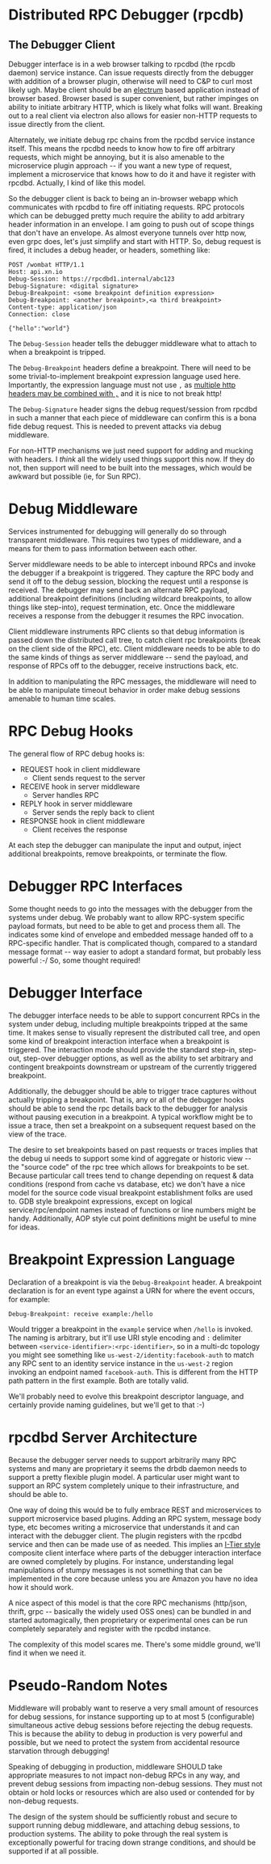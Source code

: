 # Distributed RPC Debugger (rpcdb)

## The Debugger Client

Debugger interface is in a web browser talking to rpcdbd (the rpcdb daemon) service instance. Can issue requests
directly from the debugger with addition of a browser plugin, otherwise will need to C&P to curl most likely ugh. Maybe
client should be an [electrum](http://electron.atom.io/) based application instead of browser based. Browser based is
super convenient, but rather impinges on ability to initiate arbitrary HTTP, which is likely what folks will want.
Breaking out to a real client via electron also allows for easier non-HTTP requests to issue directly from the client.

Alternately, we initiate debug rpc chains from the rpcdbd service instance itself. This means the rpcdbd needs to know
how to fire off arbitrary requests, which might be annoying, but it is also amenable to the microservice plugin approach
-- if you want a new type of request, implement a microservice that knows how to do it and have it register with rpcdbd.
Actually, I kind of like this model.

So the debugger client is back to being an in-browser webapp which communicates with rpcdbd to fire off initiating
requests. RPC protocols which can be debugged pretty much require the ability to add arbitrary header information in an
envelope. I am going to push out of scope things that don't have an envelope. As almost everyone tunnels over http now,
even grpc does, let's just simplify and start with HTTP. So, debug request is fired, it includes a debug header, or
headers, something like:

```
POST /wombat HTTP/1.1
Host: api.xn.io
Debug-Session: https://rpcdbd1.internal/abc123
Debug-Signature: <digital signature>
Debug-Breakpoint: <some breakpoint definition expression>
Debug-Breakpoint: <another breakpoint>,<a third breakpoint>
Content-type: application/json
Connection: close

{"hello":"world"}
```

The `Debug-Session` header tells the debugger middleware what to attach to when a breakpoint is tripped.

The `Debug-Breakpoint` headers define a breakpoint. There will need to be some trivial-to-implement breakpoint
expression language used here. Importantly, the expression language must not use `,` as [multiple http headers may be
combined with `,`](http://www.w3.org/Protocols/rfc2616/rfc2616-sec4.html) and it is nice to not break http!

The `Debug-Signature` header signs the debug request/session from rpcdbd in such a manner that each piece of middleware
can confirm this is a bona fide debug request. This is needed to prevent attacks via debug middleware.

For non-HTTP mechanisms we just need support for adding and mucking with headers. I *think* all the widely
used things support this now. If they do not, then support will need to be built into the messages, which would be
awkward but possible (ie, for Sun RPC).

# Debug Middleware

Services instrumented for debugging will generally do so through transparent middleware. This requires two types of
middleware, and a means for them to pass information between each other.

Server middleware needs to be able to intercept inbound RPCs and invoke the debugger if a breakpoint is triggered. They
capture the RPC body and send it off to the debug session, blocking the request until a response is received. The
debugger may send back an alternate RPC payload, additional breakpoint definitions (including wildcard breakpoints, to
allow things like step-into), request termination, etc. Once the middleware receives a response from the debugger it
resumes the RPC invocation.

Client middleware instruments RPC clients so that debug information is passed down the distributed call tree, to catch
client rpc breakpoints (break on the client side of the RPC), etc. Client middleware needs to be able to do the same
kinds of things as server middleware -- send the payload, and response of RPCs off to the debugger, receive instructions
back, etc.

In addition to manipulating the RPC messages, the middleware will need to be able to manipulate timeout behavior in
order make debug sessions amenable to human time scales.

# RPC Debug Hooks

The general flow of RPC debug hooks is:

* REQUEST hook in client middleware
    * Client sends request to the server
* RECEIVE hook in server middleware
    * Server handles RPC
* REPLY hook in server middleware
    * Server sends the reply back to client
* RESPONSE hook in client middleware
    * Client receives the response

At each step the debugger can manipulate the input and output, inject additional breakpoints, remove breakpoints, or
terminate the flow.

# Debugger RPC Interfaces

Some thought needs to go into the messages with the debugger from the systems under debug. We probably want to allow
RPC-system specific payload formats, but need to be able to get and process them all. The indicates some kind of 
envelope and embedded message handed off to a RPC-specific handler. That is complicated though, compared to a standard
message format -- way easier to adopt a standard format, but probably less powerful :-/ So, some thought required!

# Debugger Interface

The debugger interface needs to be able to support concurrent RPCs in the system under debug, including multiple
breakpoints tripped at the same time. It makes sense to visually represent the distributed call tree, and open some kind
of breakpoint interaction interface when a breakpoint is triggered. The interaction mode should provide the standard
step-in, step-out, step-over debugger options, as well as the ability to set arbitrary and contingent breakpoints
downstream or upstream of the currently triggered breakpoint.

Additionally, the debugger should be able to trigger trace captures without actually tripping a breakpoint. That is, any
or all of the debugger hooks should be able to send the rpc details back to the debugger for analysis without pausing
execution in a breakpoint. A typical workflow might be to issue a trace, then set a breakpoint on a subsequent request
based on the view of the trace.

The desire to set breakpoints based on past requests or traces implies that the debug ui needs to support some kind of
aggregate or historic view -- the "source code" of the rpc tree which allows for breakpoints to be set. Because
particular call trees tend to change depending on request & data conditions (respond from cache vs database, etc) we
don't have a nice model for the source code visual breakpoint establishment folks are used to. GDB style breakpoint
expressions, except on logical service/rpc/endpoint names instead of functions or line numbers might be handy.
Additionally, AOP style cut point definitions might be useful to mine for ideas.

# Breakpoint Expression Language

Declaration of a breakpoint is via the `Debug-Breakpoint` header. A breakpoint declaration is for an event type against
a URN for where the event occurs, for example:

```
Debug-Breakpoint: receive example:/hello
```

Would trigger a breakpoint in the `example` service when `/hello` is invoked. The naming is arbitrary, but it'll use URI
style encoding and `:` delimiter between `<service-identifier>:<rpc-identifier>`, so in a multi-dc topology you might
see something like `us-west-2/identity:facebook-auth` to match any RPC sent to an identity service instance in the
`us-west-2` region invoking an endpoint named `facebook-auth`. This is different from the HTTP path pattern in the first
example. Both are totally valid.

We'll probably need to evolve this breakpoint descriptor language, and certainly provide naming guidelines, but we'll
get to that :-)

# rpcdbd Server Architecture

Because the debugger server needs to support arbitrarily many RPC systems and many are proprietary it seems the drbdb
daemon needs to support a pretty flexible plugin model. A particular user might want to support an RPC system completely
unique to their infrastructure, and should be able to.

One way of doing this would be to fully embrace REST and microservices to support microservice based plugins. Adding an
RPC system, message body type, etc becomes writing a microservice that understands it and can interact with the debugger
client. The plugin registers with the rpcdbd service and then can be made use of as needed. This implies an [I-Tier
style](https://engineering.groupon.com/2013/misc/i-tier-dismantling-the-monoliths/) composite client interface where
parts of the debugger interaction interface are owned completely by plugins. For instance, understanding legal
manipulations of stumpy messages is not something that can be implemented in the core because unless you are Amazon you
have no idea how it should work.

A nice aspect of this model is that the core RPC mechanisms (http/json, thrift, grpc -- basically the widely used OSS
ones) can be bundled in and started automagically, then proprietary or experimental ones can be run completely
separately and register with the rpcdbd instance.

The complexity of this model scares me. There's some middle ground, we'll find it when we need it.

# Pseudo-Random Notes

Middleware will probably want to reserve a very small amount of resources for debug sessions, for instance supporting up
to at most 5 (configurable) simultaneous active debug sessions before rejecting the debug requests. This is because the
ability to debug in production is very powerful and possible, but we need to protect the system from accidental resource
starvation through debugging!

Speaking of debugging in production, middleware SHOULD take appropriate measures to not impact non-debug RPCs in any
way, and prevent debug sessions from impacting non-debug sessions. They must not obtain or hold locks or resources which
are also used or contended for by non-debug requests.

The design of the system should be sufficiently robust and secure to support running debug middleware, and attaching
debug sessions, to production systems. The ability to poke through the real system is exceptionally powerful for tracing
down strange conditions, and should be supported if at all possible.
